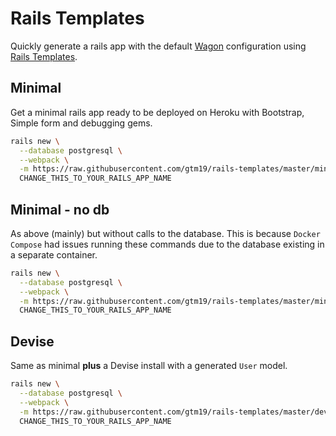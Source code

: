 # Rails Templates

Quickly generate a rails app with the default [Wagon](https://www.lewagon.com) configuration
using [Rails Templates](http://guides.rubyonrails.org/rails_application_templates.html).


## Minimal

Get a minimal rails app ready to be deployed on Heroku with Bootstrap, Simple form and debugging gems.

```bash
rails new \
  --database postgresql \
  --webpack \
  -m https://raw.githubusercontent.com/gtm19/rails-templates/master/minimal.rb \
  CHANGE_THIS_TO_YOUR_RAILS_APP_NAME
```

## Minimal - no db

As above (mainly) but without calls to the database. This is because `Docker Compose` had issues running these commands due to the database existing in a separate container.

```bash
rails new \
  --database postgresql \
  --webpack \
  -m https://raw.githubusercontent.com/gtm19/rails-templates/master/minimal.rb \
  CHANGE_THIS_TO_YOUR_RAILS_APP_NAME
```

## Devise

Same as minimal **plus** a Devise install with a generated `User` model.

```bash
rails new \
  --database postgresql \
  --webpack \
  -m https://raw.githubusercontent.com/gtm19/rails-templates/master/devise.rb \
  CHANGE_THIS_TO_YOUR_RAILS_APP_NAME
```

